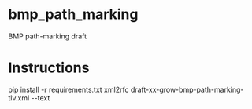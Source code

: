 # bmp_path_marking
BMP path-marking draft

# Instructions
pip install -r requirements.txt
xml2rfc draft-xx-grow-bmp-path-marking-tlv.xml --text
